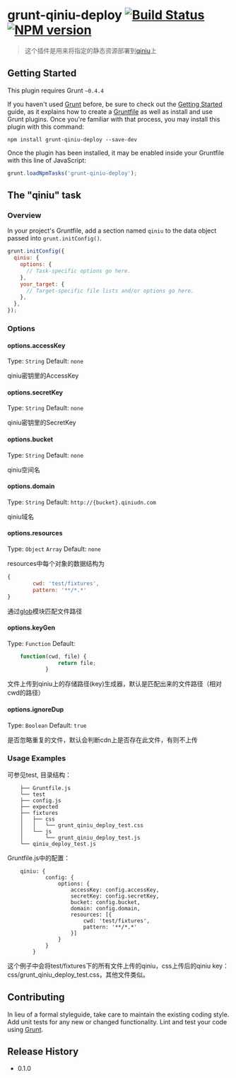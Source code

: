 # grunt-qiniu-deploy [![Build Status](https://travis-ci.org/chenboxiang/grunt-qiniu-deploy.svg?branch=master)](https://travis-ci.org/chenboxiang/grunt-qiniu-deploy) [![NPM version](https://badge.fury.io/js/grunt-qiniu-deploy.png)](http://badge.fury.io/js/grunt-qiniu-deploy)

> 这个插件是用来将指定的静态资源部署到[qiniu](http://www.qiniu.com/)上

## Getting Started
This plugin requires Grunt `~0.4.4`

If you haven't used [Grunt](http://gruntjs.com/) before, be sure to check out the [Getting Started](http://gruntjs.com/getting-started) guide, as it explains how to create a [Gruntfile](http://gruntjs.com/sample-gruntfile) as well as install and use Grunt plugins. Once you're familiar with that process, you may install this plugin with this command:

```shell
npm install grunt-qiniu-deploy --save-dev
```

Once the plugin has been installed, it may be enabled inside your Gruntfile with this line of JavaScript:

```js
grunt.loadNpmTasks('grunt-qiniu-deploy');
```

## The "qiniu" task

### Overview
In your project's Gruntfile, add a section named `qiniu` to the data object passed into `grunt.initConfig()`.

```js
grunt.initConfig({
  qiniu: {
    options: {
      // Task-specific options go here.
    },
    your_target: {
      // Target-specific file lists and/or options go here.
    },
  },
});
```

### Options

#### options.accessKey
Type: `String`
Default: `none`

qiniu密钥里的AccessKey

#### options.secretKey
Type: `String`
Default: `none`

qiniu密钥里的SecretKey

#### options.bucket
Type: `String`
Default: `none`

qiniu空间名

#### options.domain
Type: `String`
Default: `http://{bucket}.qiniudn.com`

qiniu域名

#### options.resources
Type: `Object` `Array`
Default: `none`

resources中每个对象的数据结构为
```js
{
 		cwd: 'test/fixtures',
		pattern: '**/*.*'
}
```
通过[glob](https://github.com/isaacs/node-glob)模块匹配文件路径

#### options.keyGen
Type: `Function`
Default: 
```js
	function(cwd, file) {
                return file;
            }
```

文件上传到qiniu上的存储路径(key)生成器，默认是匹配出来的文件路径（相对cwd的路径）

#### options.ignoreDup
Type: `Boolean`
Default: `true`

是否忽略重复的文件，默认会判断cdn上是否存在此文件，有则不上传

### Usage Examples
可参见test, 目录结构：
```
	├── Gruntfile.js
	└── test
    ├── config.js
    ├── expected
    ├── fixtures
    │   ├── css
    │   │   └── grunt_qiniu_deploy_test.css
    │   └── js
    │       └── grunt_qiniu_deploy_test.js
    └── qiniu_deploy_test.js
```
Gruntfile.js中的配置：
```
	qiniu: {
            config: {
                options: {
                    accessKey: config.accessKey,
                    secretKey: config.secretKey,
                    bucket: config.bucket,
                    domain: config.domain,
                    resources: [{
                        cwd: 'test/fixtures',
                        pattern: '**/*.*'
                    }]
                }
            }
        }
```
这个例子中会将test/fixtures下的所有文件上传的qiniu，css上传后的qiniu key：css/grunt_qiniu_deploy_test.css，其他文件类似。

## Contributing
In lieu of a formal styleguide, take care to maintain the existing coding style. Add unit tests for any new or changed functionality. Lint and test your code using [Grunt](http://gruntjs.com/).

## Release History
* 0.1.0 

